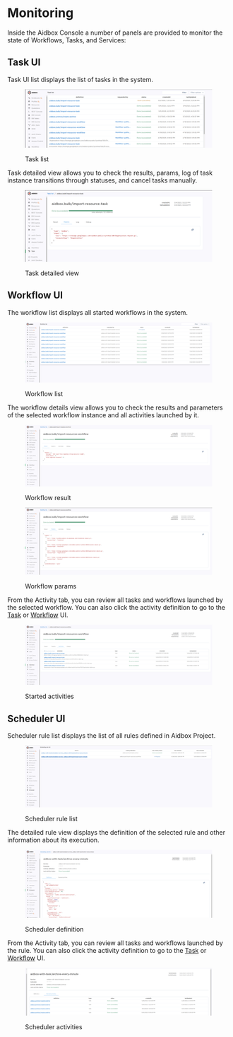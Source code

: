 # Monitoring

Inside the Aidbox Console a number of panels are provided to monitor the state of Workflows, Tasks, and Services:

## Task UI

Task UI list displays the list of tasks in the system.

<div data-full-width="true">

<figure><img src="../../.gitbook/assets/image (2) (1).png" alt=""><figcaption><p>Task list</p></figcaption></figure>

</div>

Task detailed view allows you to check the results, params, log of task instance transitions through statuses, and cancel tasks manually.

<div data-full-width="true">

<figure><img src="../../.gitbook/assets/image (32).png" alt=""><figcaption><p>Task detailed view</p></figcaption></figure>

</div>

## Workflow UI

The workflow list displays all started workflows in the system.

<div data-full-width="true">

<figure><img src="../../.gitbook/assets/image (5).png" alt=""><figcaption><p>Workflow list</p></figcaption></figure>

</div>

The workflow details view allows you to check the results and parameters of the selected workflow instance and all activities launched by it.

<div data-full-width="true">

<figure><img src="../../.gitbook/assets/image (1).png" alt=""><figcaption><p>Workflow result</p></figcaption></figure>

</div>

<div data-full-width="true">

<figure><img src="../../.gitbook/assets/image (12).png" alt=""><figcaption><p>Workflow params</p></figcaption></figure>

</div>

From the Activity tab, you can review all tasks and workflows launched by the selected workflow. You can also click the activity definition to go to the [Task](monitoring.md#task-ui) or [Workflow](monitoring.md#workflow-ui) UI.

<div data-full-width="true">

<figure><img src="../../.gitbook/assets/image (2).png" alt=""><figcaption><p>Started activities</p></figcaption></figure>

</div>

## Scheduler UI

Scheduler rule list displays the list of all rules defined in Aidbox Project.

<div data-full-width="true">

<figure><img src="../../.gitbook/assets/image (10).png" alt=""><figcaption><p>Scheduler rule list</p></figcaption></figure>

</div>

The detailed rule view displays the definition of the selected rule and other information about its execution.

<div data-full-width="true">

<figure><img src="../../.gitbook/assets/image (26).png" alt=""><figcaption><p>Scheduler definition</p></figcaption></figure>

</div>

From the Activity tab, you can review all tasks and workflows launched by the rule. You can also click the activity definition to go to the [Task](monitoring.md#task-ui) or [Workflow](monitoring.md#workflow-ui) UI.

<div data-full-width="true">

<figure><img src="../../.gitbook/assets/image (8).png" alt=""><figcaption><p>Scheduler activities</p></figcaption></figure>

</div>
